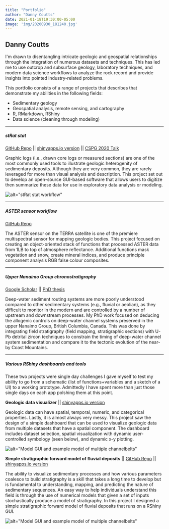 ```yaml
---
title: "Portfolio"
author: "Danny Coutts"
date: 2021-01-18T19:30:00-05:00
image: 'img/20200930_181240.jpg'
---
```


## Danny Coutts

I'm drawn to disentangling intricate geologic and geospatial relationships through the integration of numerous datasets and techniques. This has led me to use outcrop and subsurface geology, laboratory techniques, and modern data science workflows to analyze the rock record and provide insights into pointed industry-related problems. 

This portfolio consists of a range of projects that describes that demonstrate my abilities in the following fields:
- Sedimentary geology
- Geospatial analysis, remote sensing, and cartography
- R, RMarkdown, RShiny
- Data science (cleaning through modeling)

-----

##### stRat stat 
[GitHub Repo](https://github.com/ActiveMargins/stRatstat) || [shinyapps.io version](https://activemargins.shinyapps.io/stRat_stat/) || [CSPG 2020 Talk](https://www.youtube.com/watch?v=4cbkrBNZ2o4&ab_channel=CptCatastrophe) 

Graphic logs (i.e., drawn core logs or measured sections) are one of the most commonly used tools to illustrate geologic heterogenity of sedimentary deposits. Although they are very common, they are rarely leveraged for more than visual analysis and description. This project set out to develop an open-source GUI-based software that allows users to digitize then summarize these data for use in exploratory data analysis or modeling.


![alt="stRat stat workflow" ](/img/portfolio/stRatstat_workflow.png)

-----

##### ASTER sensor workflow
[GitHub Repo](https://github.com/ActiveMargins/ASTERSatelliteProcessing)

The ASTER sensor on the TERRA satellite is one of the premiere multispectral sensor for mapping geologic bodies. This project focused on creating an object-oriented stack of functions that processed ASTER data from 1LB to top of atmosphere reflectance. Additional functions mask vegetation and snow, create mineral indices, and produce principle component analysis RGB false colour composites.

-----

##### Upper Nanaimo Group chronostratigraphy
[Google Scholar](https://scholar.google.com/citations?user=RogRDGAAAAAJ&hl=en) || [PhD thesis](https://prism.ucalgary.ca/handle/1880/112547)

Deep-water sediment routing systems are more poorly understood compared to other sedimentary systems (e.g., fluvial or aeolian), as they difficult to monitor in the modern and are controlled by a number of upstream and downstream processes. My PhD work focused on deducing the allogenic controls on deep-water channel systems preserved in the upper Nanaimo Group, British Columbia, Canada. This was done by integrating field stratigraphy (field mapping, stratigraphic sections) with U-Pb detrital zircon techniques to constrain the timing of deep-water channel system sedimentation and compare it to the tectonic evolution of the near-by Coast Mountains. 

-----
 
##### Various RShiny dashboards and tools

These two projects were single day challenges I gave myself to test my ability to go from a schematic (list of functions+variables and a sketch of a UI) to a working prototype. Admittedly I have spent more than just those single days on each app polshing them at this point.  

**Geologic data visualizer** || [shinyapps.io version](https://activemargins.shinyapps.io/till_data_exploration/)

Geologic data can have spatial, temporal, numeric, and categorical properties. Lastly, it is almost always very messy. This project saw the design of a simple dashboard that can be used to visualize geologic data from multiple datasets that have a spatial component. The dashboard includes dataset selection, spatial visualization with dynamic user-controlled symbology (seen below), and dynamic x-y plotting.

![alt="Model GUI and example model of multiple channelbelts" ](/img/portfolio/TillGeochemistryMap.JPG)

**Simple stratigraphic forward model of fluvial deposits** || [GitHub Repo](https://github.com/ActiveMargins/FluvialStratSim) || [shinyapps.io version](https://activemargins.shinyapps.io/FluvialStratApp/) 

The ability to visualize sedimentary processes and how various parameters coalesce to build stratigraphy is a skill that takes a long time to develop but is fundamental to understanding, mapping, and predicting the nature of sedimentary sequences. An easy way to help individuals understand this field is through the use of numerical models that given a set of inputs stochastically produce a model of stratigraphy. In this project I designed a simple stratigraphic forward model of fluvial deposits that runs on a RShiny GUI. 

![alt="Model GUI and example model of multiple channelbelts" ](/img/portfolio/ForwardStratigraphicModel.JPG)

